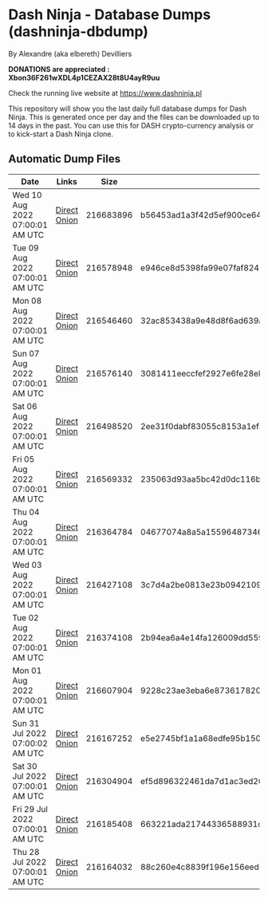# Dash Ninja - Database Dumps (dashninja-dbdump)
By Alexandre (aka elbereth) Devilliers

**DONATIONS are appreciated : Xbon36F261wXDL4p1CEZAX28t8U4ayR9uu**

Check the running live website at https://www.dashninja.pl

This repository will show you the last daily full database dumps for Dash Ninja. This is generated once per day and the files can be downloaded up to 14 days in the past.
You can use this for DASH crypto-currency analysis or to kick-start a Dash Ninja clone.


## Automatic Dump Files
| Date | Links | Size | SHA256 |
|--|--|--|--|
| Wed 10 Aug 2022 07:00:01 AM UTC | [Direct](https://oshi.at/ABZY) [Onion](http://5ety7tpkim5me6eszuwcje7bmy25pbtrjtue7zkqqgziljwqy3rrikqd.onion/ABZY) | 216683896 | b56453ad1a3f42d5ef900ce645d625a732fd6a3365a3b0bd179be218967533f1 | 
| Tue 09 Aug 2022 07:00:01 AM UTC | [Direct](https://oshi.at/tGZv) [Onion](http://5ety7tpkim5me6eszuwcje7bmy25pbtrjtue7zkqqgziljwqy3rrikqd.onion/tGZv) | 216578948 | e946ce8d5398fa99e07faf82426c9079e5f063cefbbea3f5138d6f6d55cb19f1 | 
| Mon 08 Aug 2022 07:00:01 AM UTC | [Direct](https://oshi.at/iHdk) [Onion](http://5ety7tpkim5me6eszuwcje7bmy25pbtrjtue7zkqqgziljwqy3rrikqd.onion/iHdk) | 216546460 | 32ac853438a9e48d8f6ad639a0ed705a019fcd9c0c1973481fe8a5741017f05d | 
| Sun 07 Aug 2022 07:00:01 AM UTC | [Direct](https://oshi.at/owRC) [Onion](http://5ety7tpkim5me6eszuwcje7bmy25pbtrjtue7zkqqgziljwqy3rrikqd.onion/owRC) | 216576140 | 3081411eeccfef2927e6fe28ebd6362bd0a216faa3cbb271b58f78ec9312c496 | 
| Sat 06 Aug 2022 07:00:01 AM UTC | [Direct](https://oshi.at/XkND) [Onion](http://5ety7tpkim5me6eszuwcje7bmy25pbtrjtue7zkqqgziljwqy3rrikqd.onion/XkND) | 216498520 | 2ee31f0dabf83055c8153a1ef409b363f30651a3aa2e0ba74ffc74257296cfa3 | 
| Fri 05 Aug 2022 07:00:01 AM UTC | [Direct](https://oshi.at/prVh) [Onion](http://5ety7tpkim5me6eszuwcje7bmy25pbtrjtue7zkqqgziljwqy3rrikqd.onion/prVh) | 216569332 | 235063d93aa5bc42d0dc116b2048d753a7626dbfe6cfa2dd2721f71dc2e7f12b | 
| Thu 04 Aug 2022 07:00:01 AM UTC | [Direct](https://oshi.at/ogXW) [Onion](http://5ety7tpkim5me6eszuwcje7bmy25pbtrjtue7zkqqgziljwqy3rrikqd.onion/ogXW) | 216364784 | 04677074a8a5a15596487346afb2393f4d20f542454a55b40657370816b43705 | 
| Wed 03 Aug 2022 07:00:01 AM UTC | [Direct](https://oshi.at/EeXQ) [Onion](http://5ety7tpkim5me6eszuwcje7bmy25pbtrjtue7zkqqgziljwqy3rrikqd.onion/EeXQ) | 216427108 | 3c7d4a2be0813e23b09421096527bf495ef74208450c797b68cbfe20f7b91c68 | 
| Tue 02 Aug 2022 07:00:01 AM UTC | [Direct](https://oshi.at/NKZN) [Onion](http://5ety7tpkim5me6eszuwcje7bmy25pbtrjtue7zkqqgziljwqy3rrikqd.onion/NKZN) | 216374108 | 2b94ea6a4e14fa126009dd559b7bd00b0f308b5d358288e1b61cc616027b4d34 | 
| Mon 01 Aug 2022 07:00:01 AM UTC | [Direct](https://oshi.at/oMkV) [Onion](http://5ety7tpkim5me6eszuwcje7bmy25pbtrjtue7zkqqgziljwqy3rrikqd.onion/oMkV) | 216607904 | 9228c23ae3eba6e873617820ab9287c290136dc1b2e8cef47ef7150524d3c3b2 | 
| Sun 31 Jul 2022 07:00:02 AM UTC | [Direct](https://oshi.at/VXeD) [Onion](http://5ety7tpkim5me6eszuwcje7bmy25pbtrjtue7zkqqgziljwqy3rrikqd.onion/VXeD) | 216167252 | e5e2745bf1a1a68edfe95b1506d3b2b816b13aaa49f3ab8e1bf42067fad546ee | 
| Sat 30 Jul 2022 07:00:01 AM UTC | [Direct](https://oshi.at/eMcn) [Onion](http://5ety7tpkim5me6eszuwcje7bmy25pbtrjtue7zkqqgziljwqy3rrikqd.onion/eMcn) | 216304904 | ef5d896322461da7d1ac3ed260511ca2a26d9069679511635281d0d5e2a2c6b9 | 
| Fri 29 Jul 2022 07:00:01 AM UTC | [Direct](https://oshi.at/AiHU) [Onion](http://5ety7tpkim5me6eszuwcje7bmy25pbtrjtue7zkqqgziljwqy3rrikqd.onion/AiHU) | 216185408 | 663221ada21744336588931ce3bb057d792a98bb49a9088c22d03983307160c0 | 
| Thu 28 Jul 2022 07:00:01 AM UTC | [Direct](https://oshi.at/MRyD) [Onion](http://5ety7tpkim5me6eszuwcje7bmy25pbtrjtue7zkqqgziljwqy3rrikqd.onion/MRyD) | 216164032 | 88c260e4c8839f196e156eed664598d4451a6b6a95d7239b56f24fdb9e43bdf3 | 
